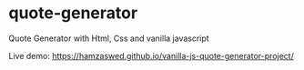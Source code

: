 # quote-generator
Quote Generator with Html, Css and vanilla javascript
 
Live demo: https://hamzaswed.github.io/vanilla-js-quote-generator-project/
